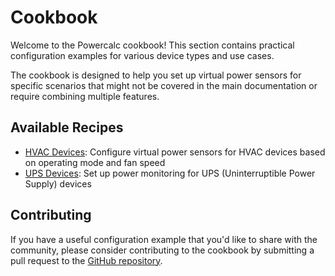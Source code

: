 # Cookbook

Welcome to the Powercalc cookbook! This section contains practical configuration examples for various device types and use cases.

The cookbook is designed to help you set up virtual power sensors for specific scenarios that might not be covered in the main documentation or require combining multiple features.

## Available Recipes

- [HVAC Devices](hvac.md): Configure virtual power sensors for HVAC devices based on operating mode and fan speed
- [UPS Devices](ups.md): Set up power monitoring for UPS (Uninterruptible Power Supply) devices

## Contributing

If you have a useful configuration example that you'd like to share with the community, please consider contributing to the cookbook by submitting a pull request to the [GitHub repository](https://github.com/bramstroker/homeassistant-powercalc).
